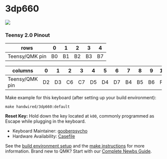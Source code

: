 # 3dp660

![](https://i.imgur.com/KWyU57el.jpg)

### Teensy 2.0 Pinout
| rows            | 0   | 1   | 2   | 3   | 4   |
| --------------- | --- | --- | --- | --- | --- |
| Teensy/QMK pin  | B0  | B1  | B2  | B3  | B7  |

| columns         | 0   | 1   | 2   | 3   | 4   | 5   | 6   | 7   | 8   | 9   | 10  | 11  | 12  | 13  | 14  |
| --------------- | --- | --- | --- | --- | --- | --- | --- | --- | --- | --- | --- | --- | --- | --- | --- |
| Teensy/QMK pin  | D2  | D3  | C6  | C7  | D5  | D4  | D7  | B4  | B5  | B6  | F7  | F6  | F5  | F4  | F1  |


Make example for this keyboard (after setting up your build environment):

    make handwired/3dp660:default

**Reset Key:** Hold down the key located at `k00`, commonly programmed as Escape while plugging in the keyboard.

* Keyboard Maintainer: [gooberpsycho](https://github.com/gooberpsycho)
* Hardware Availability: [Casefile](https://www.thingiverse.com/thing:2897260)

See the [build environment setup](https://docs.qmk.fm/#/getting_started_build_tools) and the [make instructions](https://docs.qmk.fm/#/getting_started_make_guide) for more information. Brand new to QMK? Start with our [Complete Newbs Guide](https://docs.qmk.fm/#/newbs).
